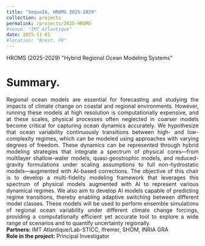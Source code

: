 ```yaml
---
title: "SequoIA, HROMS 2025-2029"
collection: projects
permalink: /projects/2025-HROMS
#venue: "IMT Atlantique"
date: 2025-11-01
#location: "Brest, FR"
---
```


HROMS (2025-2029) "Hybrid Regional Ocean Modeling Systems"

Summary. 
======
<div style="text-align: justify"> 
Regional ocean models are essential for forecasting and studying the impacts of climate change on coastal and regional environments. However, running these models at high resolution is computationally expensive, and at these scales, physical processes often neglected in coarser models become critical for capturing ocean dynamics accurately.
We hypothesize that ocean variability continuously transitions between high- and low-complexity regimes, which can be modeled using approaches with varying degrees of freedom. These dynamics can be represented through hybrid modeling strategies that integrate a spectrum of physical cores—from multilayer shallow-water models, quasi-geostrophic models, and reduced-gravity formulations under scaling assumptions to full non-hydrostatic models—augmented with AI-based corrections.
The objective of this chair is to develop a multi-fidelity modeling framework that leverages this spectrum of physical models augmented with AI to represent various dynamical regimes. We also aim to develop AI models capable of predicting regime transitions, thereby enabling adaptive switching between different model classes. These models will be used to perform ensemble simulations of regional ocean variability under different climate change forcings, providing a computationally efficient yet accurate tool to explore a wide range of scenarios and to quantify uncertainty regionally.
 </div>

<div style="text-align: justify">
<strong> Partners:</strong>  IMT Atlantique/Lab-STICC, Ifremer, SHOM, INRIA GRA
</div>
<div style="text-align: justify">
<strong> Role in the project:</strong>  Principal Investigator
</div>

